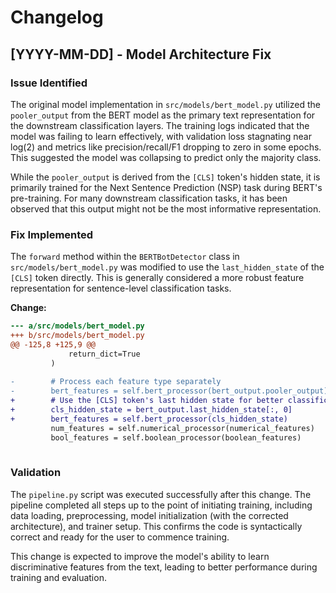 # Changelog

## [YYYY-MM-DD] - Model Architecture Fix

### Issue Identified

The original model implementation in `src/models/bert_model.py` utilized the `pooler_output` from the BERT model as the primary text representation for the downstream classification layers. The training logs indicated that the model was failing to learn effectively, with validation loss stagnating near log(2) and metrics like precision/recall/F1 dropping to zero in some epochs. This suggested the model was collapsing to predict only the majority class.

While the `pooler_output` is derived from the `[CLS]` token's hidden state, it is primarily trained for the Next Sentence Prediction (NSP) task during BERT's pre-training. For many downstream classification tasks, it has been observed that this output might not be the most informative representation.

### Fix Implemented

The `forward` method within the `BERTBotDetector` class in `src/models/bert_model.py` was modified to use the `last_hidden_state` of the `[CLS]` token directly. This is generally considered a more robust feature representation for sentence-level classification tasks.

**Change:**

```diff
--- a/src/models/bert_model.py
+++ b/src/models/bert_model.py
@@ -125,8 +125,9 @@
             return_dict=True
         )
 
-        # Process each feature type separately
-        bert_features = self.bert_processor(bert_output.pooler_output)
+        # Use the [CLS] token's last hidden state for better classification performance
+        cls_hidden_state = bert_output.last_hidden_state[:, 0]
+        bert_features = self.bert_processor(cls_hidden_state)
         num_features = self.numerical_processor(numerical_features)
         bool_features = self.boolean_processor(boolean_features)
 

```

### Validation

The `pipeline.py` script was executed successfully after this change. The pipeline completed all steps up to the point of initiating training, including data loading, preprocessing, model initialization (with the corrected architecture), and trainer setup. This confirms the code is syntactically correct and ready for the user to commence training.

This change is expected to improve the model's ability to learn discriminative features from the text, leading to better performance during training and evaluation.
